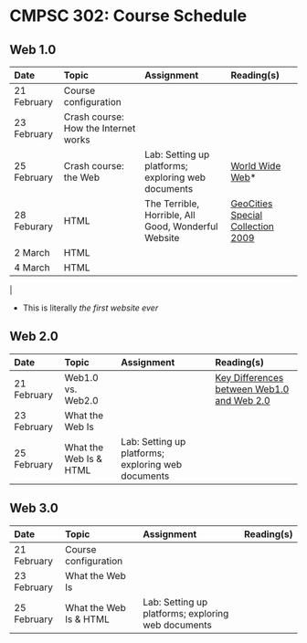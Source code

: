 # CMPSC 302: Course Schedule

## Web 1.0

|Date                 |Topic                      |Assignment                      |Reading(s)                   |
|:--------------------|:--------------------------|:-------------------------------|:----------------------------|
|21 February          |Course configuration       |                                |                             |
|23 February          |Crash course: How the Internet works     |                  |                             |
|25 February          |Crash course: the Web      |Lab: Setting up platforms; exploring web documents |[World Wide Web](http://info.cern.ch/hypertext/WWW/TheProject.html)* |
|28 Feburary          |HTML                       |The Terrible, Horrible, All Good, Wonderful Website |[GeoCities Special Collection 2009](https://archive.org/web/geocities.php) |
|2 March              |HTML                       |                                |                             |
|4 March              |HTML                       |                                |                             |
|

* This is literally _the first website ever_

## Web 2.0

|Date                 |Topic                      |Assignment                      |Reading(s)                   |
|:--------------------|:--------------------------|:-------------------------------|:----------------------------|
|21 February          |Web1.0 vs. Web2.0          |                                |[Key Differences between Web1.0 and Web 2.0](https://web.archive.org/web/20160421023846/http://firstmonday.org/ojs/index.php/fm/article/view/2125/1972) |
|23 February          |What the Web Is            |                                |                             |
|25 February          |What the Web Is & HTML     |Lab: Setting up platforms; exploring web documents |          |

## Web 3.0

|Date                 |Topic                      |Assignment                      |Reading(s)                   |
|:--------------------|:--------------------------|:-------------------------------|:----------------------------|
|21 February          |Course configuration       |                                |                             |
|23 February          |What the Web Is            |                                |                             |
|25 February          |What the Web Is & HTML     |Lab: Setting up platforms; exploring web documents |          |